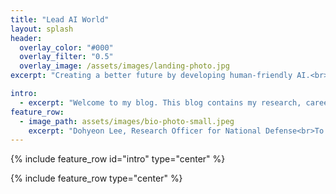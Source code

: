 ```yaml
---
title: "Lead AI World"
layout: splash
header:
  overlay_color: "#000"
  overlay_filter: "0.5"
  overlay_image: /assets/images/landing-photo.jpg
excerpt: "Creating a better future by developing human-friendly AI.<br>I study AI and Consciousness"

intro: 
  - excerpt: "Welcome to my blog. This blog contains my research, career and daily life.<br>I hope I can give you a lot of help and motivation."
feature_row:
  - image_path: assets/images/bio-photo-small.jpeg
    excerpt: "Dohyeon Lee, Research Officer for National Defense<br>To be a Philosopher, Scientist, Engineer, CEO, and an Artist"
---
```


{% include feature_row id="intro" type="center" %}

{% include feature_row type="center" %}